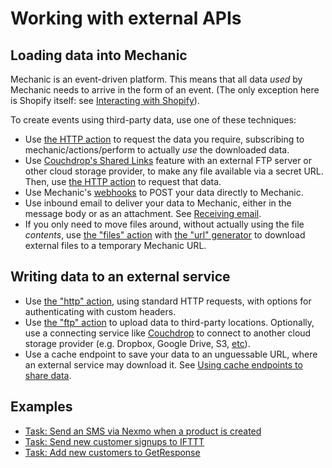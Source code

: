 # Working with external APIs

## Loading data into Mechanic

Mechanic is an event-driven platform. This means that all data _used_ by Mechanic needs to arrive in the form of an event. \(The only exception here is Shopify itself: see [Interacting with Shopify](../core/shopify/)\).

To create events using third-party data, use one of these techniques:

* Use [the HTTP action](../core/actions/http.md) to request the data you require, subscribing to mechanic/actions/perform to actually _use_ the downloaded data.
* Use [Couchdrop's Shared Links](https://couchdrop.io/features/shared-links) feature with an external FTP server or other cloud storage provider, to make any file available via a secret URL. Then, use [the HTTP action](../core/actions/http.md) to request that data.
* Use Mechanic's [webhooks](../platform/webhooks.md) to POST your data directly to Mechanic.
* Use inbound email to deliver your data to Mechanic, either in the message body or as an attachment. See [Receiving email](https://docs.usemechanic.com/article/445-receiving-email).
* If you only need to move files around, without actually using the file _contents_, use [the "files" action](https://docs.usemechanic.com/article/449-the-files-action) with [the "url" generator](https://docs.usemechanic.com/article/338-generating-files#url) to download external files to a temporary Mechanic URL.

## Writing data to an external service

* Use [the "http" action](https://docs.usemechanic.com/article/406-the-http-action), using standard HTTP requests, with options for authenticating with custom headers.
* Use [the "ftp" action](https://docs.usemechanic.com/article/379-the-ftp-action) to upload data to third-party locations. Optionally, use a connecting service like [Couchdrop](https://couchdrop.io/) to connect to another cloud storage provider \(e.g. Dropbox, Google Drive, S3, [etc](https://couchdrop.io/features/cloud-storage)\).
* Use a cache endpoint to save your data to an unguessable URL, where an external service may download it. See [Using cache endpoints to share data](https://docs.usemechanic.com/article/446-using-cache-endpoints-to-share-data).

## Examples

* [Task: Send an SMS via Nexmo when a product is created](https://usemechanic.com/task/send-an-sms-via-nexmo-when-a-product-is-created)
* [Task: Send new customer signups to IFTTT](https://usemechanic.com/task/send-new-customer-signups-to-ifttt)
* [Task: Add new customers to GetResponse](https://usemechanic.com/task/add-new-customers-to-getresponse)

